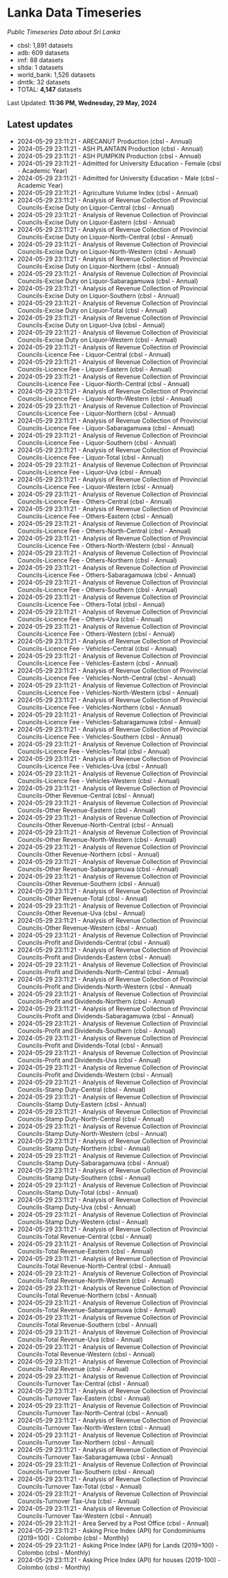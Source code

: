 # Lanka Data Timeseries
*Public Timeseries Data about Sri Lanka*

* cbsl: 1,891 datasets
* adb: 609 datasets
* imf: 88 datasets
* sltda: 1 datasets
* world_bank: 1,526 datasets
* dmtlk: 32 datasets
* TOTAL: **4,147** datasets

Last Updated: **11:36 PM, Wednesday, 29 May, 2024**

## Latest updates

* 2024-05-29 23:11:21 - ARECANUT Production (cbsl - Annual)
* 2024-05-29 23:11:21 - ASH PLANTAIN Production (cbsl - Annual)
* 2024-05-29 23:11:21 - ASH PUMPKIN Production (cbsl - Annual)
* 2024-05-29 23:11:21 - Admitted for University Education - Female (cbsl - Academic Year)
* 2024-05-29 23:11:21 - Admitted for University Education - Male (cbsl - Academic Year)
* 2024-05-29 23:11:21 - Agriculture Volume Index (cbsl - Annual)
* 2024-05-29 23:11:21 - Analysis of Revenue Collection of Provincial Councils-Excise Duty on Liquor-Central (cbsl - Annual)
* 2024-05-29 23:11:21 - Analysis of Revenue Collection of Provincial Councils-Excise Duty on Liquor-Eastern (cbsl - Annual)
* 2024-05-29 23:11:21 - Analysis of Revenue Collection of Provincial Councils-Excise Duty on Liquor-North-Central (cbsl - Annual)
* 2024-05-29 23:11:21 - Analysis of Revenue Collection of Provincial Councils-Excise Duty on Liquor-North-Western (cbsl - Annual)
* 2024-05-29 23:11:21 - Analysis of Revenue Collection of Provincial Councils-Excise Duty on Liquor-Northern (cbsl - Annual)
* 2024-05-29 23:11:21 - Analysis of Revenue Collection of Provincial Councils-Excise Duty on Liquor-Sabaragamuwa (cbsl - Annual)
* 2024-05-29 23:11:21 - Analysis of Revenue Collection of Provincial Councils-Excise Duty on Liquor-Southern (cbsl - Annual)
* 2024-05-29 23:11:21 - Analysis of Revenue Collection of Provincial Councils-Excise Duty on Liquor-Total (cbsl - Annual)
* 2024-05-29 23:11:21 - Analysis of Revenue Collection of Provincial Councils-Excise Duty on Liquor-Uva (cbsl - Annual)
* 2024-05-29 23:11:21 - Analysis of Revenue Collection of Provincial Councils-Excise Duty on Liquor-Western (cbsl - Annual)
* 2024-05-29 23:11:21 - Analysis of Revenue Collection of Provincial Councils-Licence Fee - Liquor-Central (cbsl - Annual)
* 2024-05-29 23:11:21 - Analysis of Revenue Collection of Provincial Councils-Licence Fee - Liquor-Eastern (cbsl - Annual)
* 2024-05-29 23:11:21 - Analysis of Revenue Collection of Provincial Councils-Licence Fee - Liquor-North-Central (cbsl - Annual)
* 2024-05-29 23:11:21 - Analysis of Revenue Collection of Provincial Councils-Licence Fee - Liquor-North-Western (cbsl - Annual)
* 2024-05-29 23:11:21 - Analysis of Revenue Collection of Provincial Councils-Licence Fee - Liquor-Northern (cbsl - Annual)
* 2024-05-29 23:11:21 - Analysis of Revenue Collection of Provincial Councils-Licence Fee - Liquor-Sabaragamuwa (cbsl - Annual)
* 2024-05-29 23:11:21 - Analysis of Revenue Collection of Provincial Councils-Licence Fee - Liquor-Southern (cbsl - Annual)
* 2024-05-29 23:11:21 - Analysis of Revenue Collection of Provincial Councils-Licence Fee - Liquor-Total (cbsl - Annual)
* 2024-05-29 23:11:21 - Analysis of Revenue Collection of Provincial Councils-Licence Fee - Liquor-Uva (cbsl - Annual)
* 2024-05-29 23:11:21 - Analysis of Revenue Collection of Provincial Councils-Licence Fee - Liquor-Western (cbsl - Annual)
* 2024-05-29 23:11:21 - Analysis of Revenue Collection of Provincial Councils-Licence Fee - Others-Central (cbsl - Annual)
* 2024-05-29 23:11:21 - Analysis of Revenue Collection of Provincial Councils-Licence Fee - Others-Eastern (cbsl - Annual)
* 2024-05-29 23:11:21 - Analysis of Revenue Collection of Provincial Councils-Licence Fee - Others-North-Central (cbsl - Annual)
* 2024-05-29 23:11:21 - Analysis of Revenue Collection of Provincial Councils-Licence Fee - Others-North-Western (cbsl - Annual)
* 2024-05-29 23:11:21 - Analysis of Revenue Collection of Provincial Councils-Licence Fee - Others-Northern (cbsl - Annual)
* 2024-05-29 23:11:21 - Analysis of Revenue Collection of Provincial Councils-Licence Fee - Others-Sabaragamuwa (cbsl - Annual)
* 2024-05-29 23:11:21 - Analysis of Revenue Collection of Provincial Councils-Licence Fee - Others-Southern (cbsl - Annual)
* 2024-05-29 23:11:21 - Analysis of Revenue Collection of Provincial Councils-Licence Fee - Others-Total (cbsl - Annual)
* 2024-05-29 23:11:21 - Analysis of Revenue Collection of Provincial Councils-Licence Fee - Others-Uva (cbsl - Annual)
* 2024-05-29 23:11:21 - Analysis of Revenue Collection of Provincial Councils-Licence Fee - Others-Western (cbsl - Annual)
* 2024-05-29 23:11:21 - Analysis of Revenue Collection of Provincial Councils-Licence Fee - Vehicles-Central (cbsl - Annual)
* 2024-05-29 23:11:21 - Analysis of Revenue Collection of Provincial Councils-Licence Fee - Vehicles-Eastern (cbsl - Annual)
* 2024-05-29 23:11:21 - Analysis of Revenue Collection of Provincial Councils-Licence Fee - Vehicles-North-Central (cbsl - Annual)
* 2024-05-29 23:11:21 - Analysis of Revenue Collection of Provincial Councils-Licence Fee - Vehicles-North-Western (cbsl - Annual)
* 2024-05-29 23:11:21 - Analysis of Revenue Collection of Provincial Councils-Licence Fee - Vehicles-Northern (cbsl - Annual)
* 2024-05-29 23:11:21 - Analysis of Revenue Collection of Provincial Councils-Licence Fee - Vehicles-Sabaragamuwa (cbsl - Annual)
* 2024-05-29 23:11:21 - Analysis of Revenue Collection of Provincial Councils-Licence Fee - Vehicles-Southern (cbsl - Annual)
* 2024-05-29 23:11:21 - Analysis of Revenue Collection of Provincial Councils-Licence Fee - Vehicles-Total (cbsl - Annual)
* 2024-05-29 23:11:21 - Analysis of Revenue Collection of Provincial Councils-Licence Fee - Vehicles-Uva (cbsl - Annual)
* 2024-05-29 23:11:21 - Analysis of Revenue Collection of Provincial Councils-Licence Fee - Vehicles-Western (cbsl - Annual)
* 2024-05-29 23:11:21 - Analysis of Revenue Collection of Provincial Councils-Other Revenue-Central (cbsl - Annual)
* 2024-05-29 23:11:21 - Analysis of Revenue Collection of Provincial Councils-Other Revenue-Eastern (cbsl - Annual)
* 2024-05-29 23:11:21 - Analysis of Revenue Collection of Provincial Councils-Other Revenue-North-Central (cbsl - Annual)
* 2024-05-29 23:11:21 - Analysis of Revenue Collection of Provincial Councils-Other Revenue-North-Western (cbsl - Annual)
* 2024-05-29 23:11:21 - Analysis of Revenue Collection of Provincial Councils-Other Revenue-Northern (cbsl - Annual)
* 2024-05-29 23:11:21 - Analysis of Revenue Collection of Provincial Councils-Other Revenue-Sabaragamuwa (cbsl - Annual)
* 2024-05-29 23:11:21 - Analysis of Revenue Collection of Provincial Councils-Other Revenue-Southern (cbsl - Annual)
* 2024-05-29 23:11:21 - Analysis of Revenue Collection of Provincial Councils-Other Revenue-Total (cbsl - Annual)
* 2024-05-29 23:11:21 - Analysis of Revenue Collection of Provincial Councils-Other Revenue-Uva (cbsl - Annual)
* 2024-05-29 23:11:21 - Analysis of Revenue Collection of Provincial Councils-Other Revenue-Western (cbsl - Annual)
* 2024-05-29 23:11:21 - Analysis of Revenue Collection of Provincial Councils-Profit and Dividends-Central (cbsl - Annual)
* 2024-05-29 23:11:21 - Analysis of Revenue Collection of Provincial Councils-Profit and Dividends-Eastern (cbsl - Annual)
* 2024-05-29 23:11:21 - Analysis of Revenue Collection of Provincial Councils-Profit and Dividends-North-Central (cbsl - Annual)
* 2024-05-29 23:11:21 - Analysis of Revenue Collection of Provincial Councils-Profit and Dividends-North-Western (cbsl - Annual)
* 2024-05-29 23:11:21 - Analysis of Revenue Collection of Provincial Councils-Profit and Dividends-Northern (cbsl - Annual)
* 2024-05-29 23:11:21 - Analysis of Revenue Collection of Provincial Councils-Profit and Dividends-Sabaragamuwa (cbsl - Annual)
* 2024-05-29 23:11:21 - Analysis of Revenue Collection of Provincial Councils-Profit and Dividends-Southern (cbsl - Annual)
* 2024-05-29 23:11:21 - Analysis of Revenue Collection of Provincial Councils-Profit and Dividends-Total (cbsl - Annual)
* 2024-05-29 23:11:21 - Analysis of Revenue Collection of Provincial Councils-Profit and Dividends-Uva (cbsl - Annual)
* 2024-05-29 23:11:21 - Analysis of Revenue Collection of Provincial Councils-Profit and Dividends-Western (cbsl - Annual)
* 2024-05-29 23:11:21 - Analysis of Revenue Collection of Provincial Councils-Stamp Duty-Central (cbsl - Annual)
* 2024-05-29 23:11:21 - Analysis of Revenue Collection of Provincial Councils-Stamp Duty-Eastern (cbsl - Annual)
* 2024-05-29 23:11:21 - Analysis of Revenue Collection of Provincial Councils-Stamp Duty-North-Central (cbsl - Annual)
* 2024-05-29 23:11:21 - Analysis of Revenue Collection of Provincial Councils-Stamp Duty-North-Western (cbsl - Annual)
* 2024-05-29 23:11:21 - Analysis of Revenue Collection of Provincial Councils-Stamp Duty-Northern (cbsl - Annual)
* 2024-05-29 23:11:21 - Analysis of Revenue Collection of Provincial Councils-Stamp Duty-Sabaragamuwa (cbsl - Annual)
* 2024-05-29 23:11:21 - Analysis of Revenue Collection of Provincial Councils-Stamp Duty-Southern (cbsl - Annual)
* 2024-05-29 23:11:21 - Analysis of Revenue Collection of Provincial Councils-Stamp Duty-Total (cbsl - Annual)
* 2024-05-29 23:11:21 - Analysis of Revenue Collection of Provincial Councils-Stamp Duty-Uva (cbsl - Annual)
* 2024-05-29 23:11:21 - Analysis of Revenue Collection of Provincial Councils-Stamp Duty-Western (cbsl - Annual)
* 2024-05-29 23:11:21 - Analysis of Revenue Collection of Provincial Councils-Total Revenue-Central (cbsl - Annual)
* 2024-05-29 23:11:21 - Analysis of Revenue Collection of Provincial Councils-Total Revenue-Eastern (cbsl - Annual)
* 2024-05-29 23:11:21 - Analysis of Revenue Collection of Provincial Councils-Total Revenue-North-Central (cbsl - Annual)
* 2024-05-29 23:11:21 - Analysis of Revenue Collection of Provincial Councils-Total Revenue-North-Western (cbsl - Annual)
* 2024-05-29 23:11:21 - Analysis of Revenue Collection of Provincial Councils-Total Revenue-Northern (cbsl - Annual)
* 2024-05-29 23:11:21 - Analysis of Revenue Collection of Provincial Councils-Total Revenue-Sabaragamuwa (cbsl - Annual)
* 2024-05-29 23:11:21 - Analysis of Revenue Collection of Provincial Councils-Total Revenue-Southern (cbsl - Annual)
* 2024-05-29 23:11:21 - Analysis of Revenue Collection of Provincial Councils-Total Revenue-Uva (cbsl - Annual)
* 2024-05-29 23:11:21 - Analysis of Revenue Collection of Provincial Councils-Total Revenue-Western (cbsl - Annual)
* 2024-05-29 23:11:21 - Analysis of Revenue Collection of Provincial Councils-Total Revenue (cbsl - Annual)
* 2024-05-29 23:11:21 - Analysis of Revenue Collection of Provincial Councils-Turnover Tax-Central (cbsl - Annual)
* 2024-05-29 23:11:21 - Analysis of Revenue Collection of Provincial Councils-Turnover Tax-Eastern (cbsl - Annual)
* 2024-05-29 23:11:21 - Analysis of Revenue Collection of Provincial Councils-Turnover Tax-North-Central (cbsl - Annual)
* 2024-05-29 23:11:21 - Analysis of Revenue Collection of Provincial Councils-Turnover Tax-North-Western (cbsl - Annual)
* 2024-05-29 23:11:21 - Analysis of Revenue Collection of Provincial Councils-Turnover Tax-Northern (cbsl - Annual)
* 2024-05-29 23:11:21 - Analysis of Revenue Collection of Provincial Councils-Turnover Tax-Sabaragamuwa (cbsl - Annual)
* 2024-05-29 23:11:21 - Analysis of Revenue Collection of Provincial Councils-Turnover Tax-Southern (cbsl - Annual)
* 2024-05-29 23:11:21 - Analysis of Revenue Collection of Provincial Councils-Turnover Tax-Total (cbsl - Annual)
* 2024-05-29 23:11:21 - Analysis of Revenue Collection of Provincial Councils-Turnover Tax-Uva (cbsl - Annual)
* 2024-05-29 23:11:21 - Analysis of Revenue Collection of Provincial Councils-Turnover Tax-Western (cbsl - Annual)
* 2024-05-29 23:11:21 - Area Served by a Post Office (cbsl - Annual)
* 2024-05-29 23:11:21 - Asking Price Index (API) for Condominiums (2019=100) - Colombo (cbsl - Monthly)
* 2024-05-29 23:11:21 - Asking Price Index (API) for Lands (2019=100) - Colombo (cbsl - Monthly)
* 2024-05-29 23:11:21 - Asking Price Index (API) for houses (2019-100) - Colombo (cbsl - Monthly)